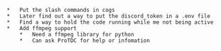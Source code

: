     *   Put the slash commands in cogs
    *   Later find out a way to put the discord_token in a .env file
    *   Find a way to hold the code running while me not being active
    *   Add ffmpeg support
        *   Need a ffmpeg library for python
        *   Can ask ProTDC for help or infomation
